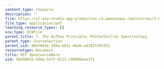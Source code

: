 ```yaml
---
content_type: resource
description: ''
file: https://ol-ocw-studio-app-production.s3.amazonaws.com/courses/3-091sc-introduction-to-solid-state-chemistry-fall-2010/582480cb584e5e758113c00006eea1f1_MIT3_091SCF10lec07_iPOD.pdf
file_type: application/pdf
learning_resource_types: []
ocw_type: OCWFile
parent_title: 7. The Aufbau Principle; Photoelectron Spectroscopy
parent_type: CourseSection
parent_uid: d0470d3e-350a-e01c-66ab-ad1825f65352
resourcetype: Document
title: MIT OpenCourseWare
uid: 582480cb-584e-5e75-8113-c00006eea1f1
---
```

